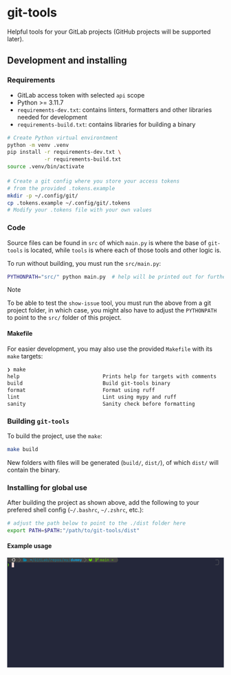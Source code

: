 # git-tools
Helpful tools for your GitLab projects (GitHub projects will be supported later).

## Development and installing
### Requirements
- GitLab access token with selected `api` scope
- Python >= 3.11.7
- `requirements-dev.txt`: contains linters, formatters and other libraries
needed for development
- `requirements-build.txt`: contains libraries for building a binary

```bash
# Create Python virtual environtment
python -m venv .venv
pip install -r requirements-dev.txt \
            -r requirements-build.txt
source .venv/bin/activate

# Create a git config where you store your access tokens
# from the provided .tokens.example
mkdir -p ~/.config/git/
cp .tokens.example ~/.config/git/.tokens
# Modify your .tokens file with your own values
```

### Code
Source files can be found in `src` of which `main.py` is where the base of `git-tools` 
is located, while `tools` is where each of those tools and other logic is.

To run without building, you must run the `src/main.py`:
```bash
PYTHONPATH="src/" python main.py  # help will be printed out for further usage
```

> [!NOTE]
> To be able to test the `show-issue` tool, you must run the above from a git project folder,
in which case, you might also have to adjust the `PYTHONPATH` to point to the `src/` folder
of this project.

#### Makefile
For easier development, you may also use the provided `Makefile` with its `make` targets:
```
❯ make
help                           Prints help for targets with comments
build                          Build git-tools binary
format                         Format using ruff
lint                           Lint using mypy and ruff
sanity                         Sanity check before formatting
```

### Building `git-tools`
To build the project, use the `make`:
```bash
make build
```

New folders with files will be generated (`build/`, `dist/`), of 
which `dist/` will contain the binary.

### Installing for global use
After building the project as shown above, add the following to your prefered 
shell config (`~/.bashrc`, `~/.zshrc`, etc.):
```bash
# adjust the path below to point to the ./dist folder here
export PATH=$PATH:"/path/to/git-tools/dist"
```

#### Example usage
![git-tools example usage](./git-tools.gif) 
